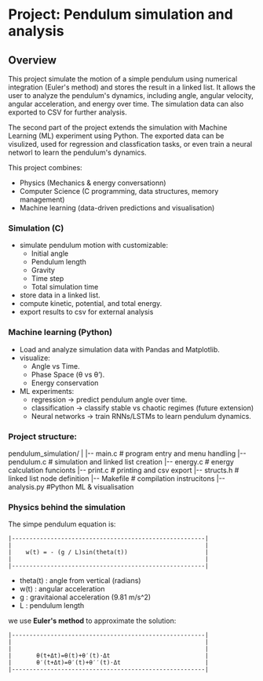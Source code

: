 # Project: Pendulum simulation and analysis
## Overview
This project simulate the motion of a simple pendulum using numerical integration (Euler's method) and stores the result in a linked list.
It allows the user to analyze the pendulum's dynamics, including angle, angular velocity, angular acceleration, and energy over time. The simulation data can also exported to CSV for further analysis.

The second part of the project extends the simulation with Machine Learning (ML) experiment using Python. The exported data can be visulized,
used for regression and classfication tasks, or even train a neural networl to learn the pendulum's dynamics.

This project combines:

- Physics (Mechanics & energy conversationn)
- Computer Science (C programming, data structures, memory management)
- Machine learning (data-driven predictions and visualisation)

### Simulation (C)
- simulate pendulum motion with customizable:
    - Initial angle
    - Pendulum length
    - Gravity
    - Time step
    - Total simulation time
- store data in a linked list.
- compute kinetic, potential, and total energy.
- export results to csv for external analysis

### Machine learning (Python)
- Load and analyze simulation data with Pandas and Matplotlib.
- visualize:
    - Angle vs Time.
    - Phase Space (θ vs θ’).
    - Energy conservation
- ML experiments:
    - regression -> predict pendulum angle over time.
    - classification -> classify stable vs chaotic regimes (future extension)
    - Neural networks -> train RNNs/LSTMs to learn pendulum dynamics.


### Project structure:
pendulum_simulation/
|
|-- main.c # program entry and menu handling
|-- pendulum.c # simulation and linked list creation
|-- energy.c # energy calculation funcionts
|-- print.c # printing and csv export
|-- structs.h # linked list node definition
|-- Makefile # compilation instrucitons
|-- analysis.py #Python ML & visualisation


### Physics behind the simulation
The simpe pendulum equation is:
    
    |-------------------------------------------------------|
    |                                                       |
    |    w(t) = - (g / L)sin(theta(t))                      |
    |                                                       |
    |-------------------------------------------------------|

- theta(t) : angle from vertical (radians)
- w(t) : angular acceleration
- g : gravitaional acceleration (9.81 m/s^2)
- L : pendulum length

we use **Euler's method** to approximate the solution:

    |-------------------------------------------------------|
    |                                                       |
    |                                                       |
    |       θ(t+Δt)=θ(t)+θ′(t)⋅Δt                           |
    |       θ′(t+Δt)=θ′(t)+θ′′(t)⋅Δt                        |
    |-------------------------------------------------------|

